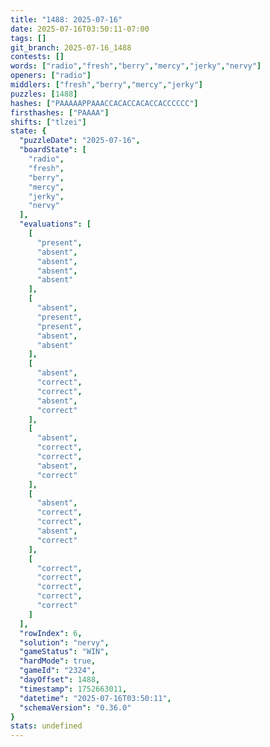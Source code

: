 ```yaml
---
title: "1488: 2025-07-16"
date: 2025-07-16T03:50:11-07:00
tags: []
git_branch: 2025-07-16_1488
contests: []
words: ["radio","fresh","berry","mercy","jerky","nervy"]
openers: ["radio"]
middlers: ["fresh","berry","mercy","jerky"]
puzzles: [1488]
hashes: ["PAAAAAPPAAACCACACCACACCACCCCCC"]
firsthashes: ["PAAAA"]
shifts: ["tlzei"]
state: {
  "puzzleDate": "2025-07-16",
  "boardState": [
    "radio",
    "fresh",
    "berry",
    "mercy",
    "jerky",
    "nervy"
  ],
  "evaluations": [
    [
      "present",
      "absent",
      "absent",
      "absent",
      "absent"
    ],
    [
      "absent",
      "present",
      "present",
      "absent",
      "absent"
    ],
    [
      "absent",
      "correct",
      "correct",
      "absent",
      "correct"
    ],
    [
      "absent",
      "correct",
      "correct",
      "absent",
      "correct"
    ],
    [
      "absent",
      "correct",
      "correct",
      "absent",
      "correct"
    ],
    [
      "correct",
      "correct",
      "correct",
      "correct",
      "correct"
    ]
  ],
  "rowIndex": 6,
  "solution": "nervy",
  "gameStatus": "WIN",
  "hardMode": true,
  "gameId": "2324",
  "dayOffset": 1488,
  "timestamp": 1752663011,
  "datetime": "2025-07-16T03:50:11",
  "schemaVersion": "0.36.0"
}
stats: undefined
---
```

<!-- more -->
